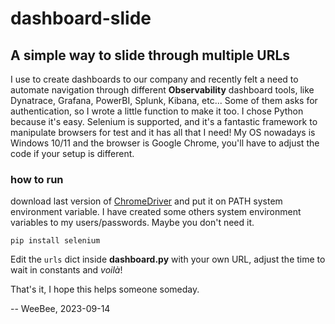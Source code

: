 ﻿# dashboard-slide

## A simple way to slide through multiple URLs

I use to create dashboards to our company and recently felt a need to automate navigation through different **Observability** dashboard tools, like Dynatrace, Grafana, PowerBI, Splunk, Kibana, etc...
Some of them asks for authentication, so I wrote a little function to make it too.
I chose Python because it's easy. Selenium is supported, and it's a fantastic framework to manipulate browsers for test and it has all that I need!
My OS nowadays is Windows 10/11 and the browser is Google Chrome, you'll have to adjust the code if your setup is different.

### how to run
download last version of [ChromeDriver](https://chromedriver.chromium.org/downloads) and put it on PATH system environment variable.
I have created some others system environment variables to my users/passwords. Maybe you don't need it.
```
pip install selenium
```
Edit the `urls` dict inside **dashboard.py** with your own URL, adjust the time to wait in constants and _voilà_!

That's it, I hope this helps someone someday.

--
WeeBee, 2023-09-14

